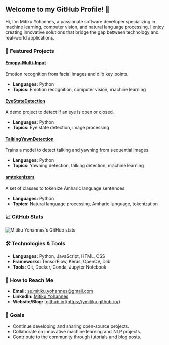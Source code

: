 ## Welcome to my GitHub Profile! 👋

Hi, I'm Mitiku Yohannes, a passionate software developer specializing in machine learning, computer vision, and natural language processing. I enjoy creating innovative solutions that bridge the gap between technology and real-world applications.

### 🌟 Featured Projects

#### [Emopy-Multi-Input](https://github.com/ymitiku/Emopy-Multi-Input)
Emotion recognition from facial images and dlib key points.
- **Languages:** Python
- **Topics:** Emotion recognition, computer vision, machine learning

#### [EyeStateDetection](https://github.com/ymitiku/EyeStateDetection)
A demo project to detect if an eye is open or closed.
- **Languages:** Python
- **Topics:** Eye state detection, image processing

#### [TalkingYawnDetection](https://github.com/ymitiku/TalkingYawnDetection)
Trains a model to detect talking and yawning from sequential images.
- **Languages:** Python
- **Topics:** Yawning detection, talking detection, machine learning

#### [amtokenizers](https://github.com/ymitiku/amtokenizers)
A set of classes to tokenize Amharic language sentences.
- **Languages:** Python
- **Topics:** Natural language processing, Amharic language, tokenization

### 📈 GitHub Stats
![Mitiku Yohannes's GitHub stats](https://github-readme-stats.vercel.app/api?username=ymitiku&show_icons=true&theme=radical)

### 🛠️ Technologies & Tools
- **Languages:** Python, JavaScript, HTML, CSS
- **Frameworks:** TensorFlow, Keras, OpenCV, Dlib
- **Tools:** Git, Docker, Conda, Jupyter Notebook

### 📝 How to Reach Me
- **Email:** [se.mitiku.yohannes@gmail.com](mailto:se.mitiku.yohannes@gmail.com)
- **LinkedIn:** [Mitiku Yohannes](https://www.linkedin.com/in/mitikuyohannes/)
- **Website/Blog:** [[github.io](https://ymitiku.github.io)](https://ymitiku.github.io/)

### 🎯 Goals
- Continue developing and sharing open-source projects.
- Collaborate on innovative machine learning and NLP projects.
- Contribute to the community through tutorials and blog posts.
